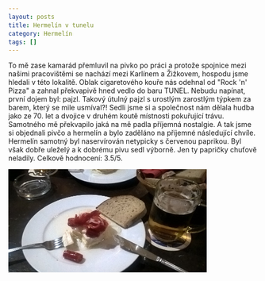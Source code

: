 ```yaml
---
layout: posts
title: Hermelín v tunelu
category: Hermelín
tags: []
---
```

To mě zase kamarád přemluvil na pivko po práci a protože spojnice mezi našimi pracovištěmi se nachází mezi Karlínem a Žižkovem, hospodu jsme hledali v této lokalitě. Oblak cigaretového kouře nás odehnal od "Rock 'n' Pizza" a zahnal překvapivě hned vedlo do baru TUNEL. Nebudu napínat, první dojem byl: pajzl. Takový útulný pajzl s urostlým zarostlým týpkem za barem, který se mile usmíval?! Sedli jsme si a společnost nám dělala hudba jako ze 70. let a dvojice v druhém koutě místnosti pokuřující trávu. Samotného mě překvapilo jaká na mě padla příjemná nostalgie. A tak jsme si objednali pivčo a hermelín a bylo zaděláno na příjemné následující chvíle. Hermelín samotný byl naservírován netypicky s červenou paprikou. Byl však dobře uleželý a k dobrému pivu sedl výborně. Jen ty papričky chuťově neladily. Celkově hodnocení: 3.5/5.

![Hermelín v baru TUNEL](/assets/posts/2016-11-23-hermelin-v-tunelu/hermelin_small.jpg)